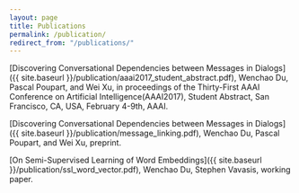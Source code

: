 ```yaml
---
layout: page
title: Publications
permalink: /publication/
redirect_from: "/publications/"
---
```


[Discovering Conversational Dependencies between Messages in Dialogs]({{ site.baseurl }}/publication/aaai2017_student_abstract.pdf),
Wenchao Du, Pascal Poupart, and Wei Xu, in proceedings of the Thirty-First AAAI Conference on Artificial Intelligence(AAAI2017), Student Abstract, San Francisco, CA, USA, February 4-9th, AAAI.

[Discovering Conversational Dependencies between Messages in Dialogs]({{ site.baseurl }}/publication/message_linking.pdf),
Wenchao Du, Pascal Poupart, and Wei Xu, preprint.

[On Semi-Supervised Learning of Word Embeddings]({{ site.baseurl }}/publication/ssl_word_vector.pdf),
Wenchao Du, Stephen Vavasis, working paper.
